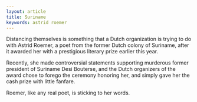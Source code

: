 ```yaml
---
layout: article
title: Suriname
keywords: astrid roemer
---
```


Distancing themselves is something that a Dutch organization is trying to do with Astrid Roemer, a poet from the former Dutch colony of Suriname, after it awarded her with a prestigious literary prize earlier this year.

Recently, she made controversial statements supporting murderous former president of Suriname Desi Bouterse, and the Dutch organizers of the award chose to forego the ceremony honoring her, and simply gave her the cash prize with little fanfare.

Roemer, like any real poet, is sticking to her words.
